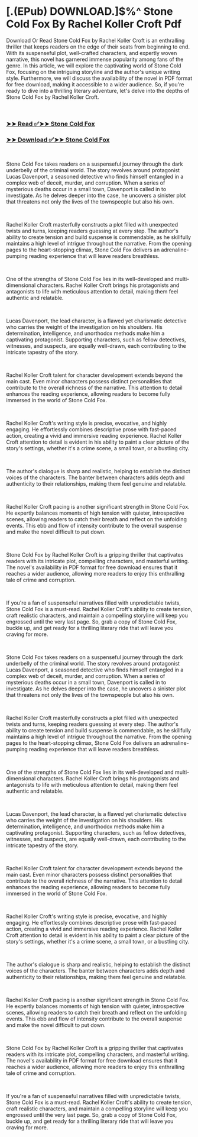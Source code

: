# [.(EPub) DOWNLOAD.]$%^ Stone Cold Fox By Rachel Koller Croft Pdf

<p>Download Or Read Stone Cold Fox by Rachel Koller Croft is an enthralling thriller that keeps readers on the edge of their seats from beginning to end. With its suspenseful plot, well-crafted characters, and expertly woven narrative, this novel has garnered immense popularity among fans of the genre. In this article, we will explore the captivating world of Stone Cold Fox, focusing on the intriguing storyline and the author's unique writing style. Furthermore, we will discuss the availability of the novel in PDF format for free download, making it accessible to a wider audience. So, if you're ready to dive into a thrilling literary adventure, let's delve into the depths of Stone Cold Fox by Rachel Koller Croft.</p>
<p>&nbsp;</p>

### [➤➤ Read ✅➤➤ Stone Cold Fox](https://pdf2worldwide.blogspot.com/id/61053935)

### [➤➤ Download ✅➤➤ Stone Cold Fox](https://pdf2worldwide.blogspot.com/id/61053935)

<p>&nbsp;</p>
<p>Stone Cold Fox takes readers on a suspenseful journey through the dark underbelly of the criminal world. The story revolves around protagonist Lucas Davenport, a seasoned detective who finds himself entangled in a complex web of deceit, murder, and corruption. When a series of mysterious deaths occur in a small town, Davenport is called in to investigate. As he delves deeper into the case, he uncovers a sinister plot that threatens not only the lives of the townspeople but also his own.</p>
<p>&nbsp;</p>
<p>Rachel Koller Croft masterfully constructs a plot filled with unexpected twists and turns, keeping readers guessing at every step. The author's ability to create tension and build suspense is commendable, as he skillfully maintains a high level of intrigue throughout the narrative. From the opening pages to the heart-stopping climax, Stone Cold Fox delivers an adrenaline-pumping reading experience that will leave readers breathless.</p>
<p>&nbsp;</p>
<p>One of the strengths of Stone Cold Fox lies in its well-developed and multi-dimensional characters. Rachel Koller Croft brings his protagonists and antagonists to life with meticulous attention to detail, making them feel authentic and relatable.</p>
<p>&nbsp;</p>
<p>Lucas Davenport, the lead character, is a flawed yet charismatic detective who carries the weight of the investigation on his shoulders. His determination, intelligence, and unorthodox methods make him a captivating protagonist. Supporting characters, such as fellow detectives, witnesses, and suspects, are equally well-drawn, each contributing to the intricate tapestry of the story.</p>
<p>&nbsp;</p>
<p>Rachel Koller Croft talent for character development extends beyond the main cast. Even minor characters possess distinct personalities that contribute to the overall richness of the narrative. This attention to detail enhances the reading experience, allowing readers to become fully immersed in the world of Stone Cold Fox.</p>
<p>&nbsp;</p>
<p>Rachel Koller Croft's writing style is precise, evocative, and highly engaging. He effortlessly combines descriptive prose with fast-paced action, creating a vivid and immersive reading experience. Rachel Koller Croft attention to detail is evident in his ability to paint a clear picture of the story's settings, whether it's a crime scene, a small town, or a bustling city.</p>
<p>&nbsp;</p>
<p>The author's dialogue is sharp and realistic, helping to establish the distinct voices of the characters. The banter between characters adds depth and authenticity to their relationships, making them feel genuine and relatable.</p>
<p>&nbsp;</p>
<p>Rachel Koller Croft pacing is another significant strength in Stone Cold Fox. He expertly balances moments of high tension with quieter, introspective scenes, allowing readers to catch their breath and reflect on the unfolding events. This ebb and flow of intensity contribute to the overall suspense and make the novel difficult to put down.</p>
<p>&nbsp;</p>
<p>Stone Cold Fox by Rachel Koller Croft is a gripping thriller that captivates readers with its intricate plot, compelling characters, and masterful writing. The novel's availability in PDF format for free download ensures that it reaches a wider audience, allowing more readers to enjoy this enthralling tale of crime and corruption.</p>
<p>&nbsp;</p>
<p>If you're a fan of suspenseful narratives filled with unpredictable twists, Stone Cold Fox is a must-read. Rachel Koller Croft's ability to create tension, craft realistic characters, and maintain a compelling storyline will keep you engrossed until the very last page. So, grab a copy of Stone Cold Fox, buckle up, and get ready for a thrilling literary ride that will leave you craving for more.</p>
<p>&nbsp;</p>
<p>Stone Cold Fox takes readers on a suspenseful journey through the dark underbelly of the criminal world. The story revolves around protagonist Lucas Davenport, a seasoned detective who finds himself entangled in a complex web of deceit, murder, and corruption. When a series of mysterious deaths occur in a small town, Davenport is called in to investigate. As he delves deeper into the case, he uncovers a sinister plot that threatens not only the lives of the townspeople but also his own.</p>
<p>&nbsp;</p>
<p>Rachel Koller Croft masterfully constructs a plot filled with unexpected twists and turns, keeping readers guessing at every step. The author's ability to create tension and build suspense is commendable, as he skillfully maintains a high level of intrigue throughout the narrative. From the opening pages to the heart-stopping climax, Stone Cold Fox delivers an adrenaline-pumping reading experience that will leave readers breathless.</p>
<p>&nbsp;</p>
<p>One of the strengths of Stone Cold Fox lies in its well-developed and multi-dimensional characters. Rachel Koller Croft brings his protagonists and antagonists to life with meticulous attention to detail, making them feel authentic and relatable.</p>
<p>&nbsp;</p>
<p>Lucas Davenport, the lead character, is a flawed yet charismatic detective who carries the weight of the investigation on his shoulders. His determination, intelligence, and unorthodox methods make him a captivating protagonist. Supporting characters, such as fellow detectives, witnesses, and suspects, are equally well-drawn, each contributing to the intricate tapestry of the story.</p>
<p>&nbsp;</p>
<p>Rachel Koller Croft talent for character development extends beyond the main cast. Even minor characters possess distinct personalities that contribute to the overall richness of the narrative. This attention to detail enhances the reading experience, allowing readers to become fully immersed in the world of Stone Cold Fox.</p>
<p>&nbsp;</p>
<p>Rachel Koller Croft's writing style is precise, evocative, and highly engaging. He effortlessly combines descriptive prose with fast-paced action, creating a vivid and immersive reading experience. Rachel Koller Croft attention to detail is evident in his ability to paint a clear picture of the story's settings, whether it's a crime scene, a small town, or a bustling city.</p>
<p>&nbsp;</p>
<p>The author's dialogue is sharp and realistic, helping to establish the distinct voices of the characters. The banter between characters adds depth and authenticity to their relationships, making them feel genuine and relatable.</p>
<p>&nbsp;</p>
<p>Rachel Koller Croft pacing is another significant strength in Stone Cold Fox. He expertly balances moments of high tension with quieter, introspective scenes, allowing readers to catch their breath and reflect on the unfolding events. This ebb and flow of intensity contribute to the overall suspense and make the novel difficult to put down.</p>
<p>&nbsp;</p>
<p>Stone Cold Fox by Rachel Koller Croft is a gripping thriller that captivates readers with its intricate plot, compelling characters, and masterful writing. The novel's availability in PDF format for free download ensures that it reaches a wider audience, allowing more readers to enjoy this enthralling tale of crime and corruption.</p>
<p>&nbsp;</p>
<p>If you're a fan of suspenseful narratives filled with unpredictable twists, Stone Cold Fox is a must-read. Rachel Koller Croft's ability to create tension, craft realistic characters, and maintain a compelling storyline will keep you engrossed until the very last page. So, grab a copy of Stone Cold Fox, buckle up, and get ready for a thrilling literary ride that will leave you craving for more.</p>
<p>&nbsp;</p>
